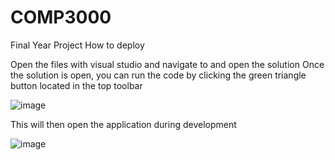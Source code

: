 # COMP3000
Final Year Project
How to deploy

Open the files with visual studio and navigate to and open the solution
Once the solution is open, you can run the code by clicking the green triangle button located in the top toolbar

![image](https://user-images.githubusercontent.com/73035012/145447869-a26c5662-4df9-463b-b20f-188b643e72a3.png)

This will then open the application during development 

![image](https://user-images.githubusercontent.com/73035012/145448000-685674e0-6c9b-4ac7-855d-6a70962382b8.png)
